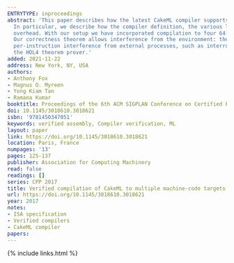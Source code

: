 ```yaml
---
ENTRYTYPE: inproceedings
abstract: 'This paper describes how the latest CakeML compiler supports verified compilation down to multiple realistically modelled target architectures.
  In particular, we describe how the compiler definition, the various language semantics, and the correctness proofs were organised to minimize target-specific
  overhead. With our setup we have incorporated compilation to four 64-bit architectures, ARMv8, x86-64, MIPS-64, RISC-V, and one 32-bit architecture, ARMv6.
  Our correctness theorem allows interference from the environment: the top-level correctness statement takes into account execution of foreign code and
  per-instruction interference from external processes, such as interrupt handlers in operating systems. The entire CakeML development is formalised in
  the HOL4 theorem prover.'
added: 2021-11-22
address: New York, NY, USA
authors:
- Anthony Fox
- Magnus O. Myreen
- Yong Kiam Tan
- Ramana Kumar
booktitle: Proceedings of the 6th ACM SIGPLAN Conference on Certified Programs and Proofs
doi: 10.1145/3018610.3018621
isbn: '9781450347051'
keywords: verified assembly, Compiler verification, ML
layout: paper
link: https://doi.org/10.1145/3018610.3018621
location: Paris, France
numpages: '13'
pages: 125-137
publisher: Association for Computing Machinery
read: false
readings: []
series: CPP 2017
title: Verified compilation of CakeML to multiple machine-code targets
url: https://doi.org/10.1145/3018610.3018621
year: 2017
notes:
- ISA specification
- Verified compilers
- CakeML compiler
papers:
---
```

{% include links.html %}

